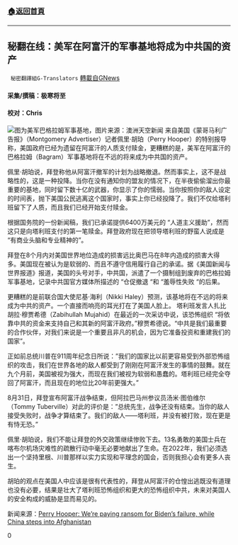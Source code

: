 ###  [:house:返回首頁](https://github.com/ourhimalayas/txt)
---


## 秘翻在线：美军在阿富汗的军事基地将成为中共国的资产
` 秘密翻譯組G-Translators` [轉載自GNews](https://gnews.org/zh-hans/1540098/)

#### 采集/撰稿：极寒将至

#### 校对：Chris
![](https://assets.gnews.org/wp-content/uploads/2021/09/1-81.jpg)图为美军巴格拉姆军事基地，图片来源：澳洲天空新闻
来自美国《蒙哥马利广告报》（Montgomery Advertiser）记者佩里·胡珀（Perry Hooper）的特别报导称，美国政府已经为遗留在阿富汗的人质支付赎金，更糟糕的是，美军在阿富汗的巴格拉姆（Bagram）军事基地将在不远的将来成为中共国的资产。

佩里·胡珀说，拜登称他从阿富汗撤军的计划为战略撤退。然而事实上，这不是战略性的，这是一种投降。当你在没有通知你的盟友的情况下，在半夜偷偷溜出你最重要的基地，同时留下数十亿的武器，你显示了你的懦弱。当你按照你的敌人设定的时间表，抛下美国公民逃离这个国家时，事实上你已经投降了。我们不仅给塔利班留下了人质，而且我们已经开始支付赎金。

根据国务院的一份新闻稿，我们已承诺提供6400万美元的 “人道主义援助”，然而这只是向塔利班支付的第一笔赎金。拜登政府现在把领导塔利班的野蛮人说成是 “有商业头脑和专业精神的”。

拜登在8个月内对美国世界地位造成的损害远比奥巴马在8年内造成的损害大得多。美国现在被认为是软弱的、而且不遵守信用履行自己的承诺。据《美国新闻与世界报道》报道，美国的头号对手，中共国，派遣了一个摄制组到废弃的巴格拉姆军事基地，记录中共国官方媒体所描述的 “仓促撤退 “和 “羞辱性失败 “的后果。

更糟糕的是前联合国大使尼基·海利（Nikki Haley）预测，该基地将在不远的将来成为中共的资产。一个直接而响亮的耳光打在了美国人脸上。 塔利班发言人扎比胡拉·穆贾希德（Zabihullah Mujahid）在最近的一次采访中说，该恐怖组织 “将依靠中共的资金来支持自己和其新的阿富汗政府。”穆贾希德说。“中共是我们最重要的合作伙伴，对我们来说是一个重要且非凡的机会，因为它准备投资和重建我们的国家”。

正如前总统川普在911周年纪念日所说：”我们的国家比以前更容易受到外部恐怖组织的攻击，我们在世界各地的敌人都受到了刚刚在阿富汗发生的事情的鼓舞。就在九个月前，美国被视为强大，而现在我们被视为软弱和愚蠢的。塔利班已经完全夺回了阿富汗，而且现在的地位比20年前更强大。”

8月31日，拜登宣布阿富汗战争结束，但阿拉巴马州参议员汤米·图伯维尔（Tommy Tuberville）对此的评价是：”总统先生，战争还没有结束。当你的敌人接受失败时，战争才算结束了。我们的敌人——塔利班，并没有被打败，现在更是有恃无恐。”

佩里·胡珀说，我们不能让拜登的外交政策继续惨败下去。13名勇敢的美国士兵在喀布尔机场灾难性的疏散行动中毫无必要地献出了生命。在2022年，我们必须选出一个坚持里根、川普那样以实力实现和平理念的国会，否则我担心会有更多人丧生。

胡珀的观点在美国人中应该是很有代表性的，拜登从阿富汗的仓惶出逃既没有道理也没有必要，结果是壮大了塔利班恐怖组织和更大的恐怖组织中共，未来对美国人的安全构成的威胁是显而易见的。

新闻来源：[Perry Hooper: We’re paying ransom for Biden’s failure, while China steps into Afghanistan](https://www.montgomeryadvertiser.com/story/opinion/2021/09/17/perry-hooper-were-paying-ransom-bidens-failure-while-china-steps-into-afghanistan/8383462002/)

0
